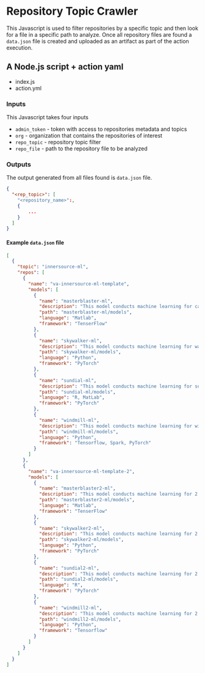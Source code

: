 # Repository Topic Crawler

This Javascript is used to filter repositories by a specific topic and then look for a file in a specific path to analyze.
Once all repository files are found a `data.json` file is created and uploaded as an artifact as part of the action execution.

## A Node.js script + action yaml

- index.js
- action.yml

### Inputs

This Javascript takes four inputs

- `admin_token` - token with access to repositories metadata and topics
- `org` - organization that contains the repositories of interest
- `repo_topic` - repository topic filter
- `repo_file` - path to the repository file to be analyzed

### Outputs

The output generated from all files found is `data.json` file.

```json
{
  "<rep_topic>": [
    "<repository_name>":,
    {
        ...
    }
  ]
}
```

#### Example `data.json` file

```json
[
  {
    "topic": "innersource-ml",
    "repos": [
      {
        "name": "va-innersource-ml-template",
        "models": [
          {
            "name": "masterblaster-ml",
            "description": "This model conducts machine learning for cancer studies",
            "path": "masterblaster-ml/models",
            "language": "Matlab",
            "framework": "TenserFlow"
          },
          {
            "name": "skywalker-ml",
            "description": "This model conducts machine learning for walking studies",
            "path": "skywalker-ml/models",
            "language": "Python",
            "framework": "PyTorch"
          },
          {
            "name": "sundial-ml",
            "description": "This model conducts machine learning for solar energy",
            "path": "sundial-ml/models",
            "language": "R, MatLab",
            "framework": "PyTorch"
          },
          {
            "name": "windmill-ml",
            "description": "This model conducts machine learning for wind energy",
            "path": "windmill-ml/models",
            "language": "Python",
            "framework": "Tensorflow, Spark, PyTorch"
          }
        ]
      },
      {
        "name": "va-innersource-ml-template-2",
        "models": [
          {
            "name": "masterblaster2-ml",
            "description": "This model conducts machine learning for 2 cancer studies",
            "path": "masterblaster2-ml/models",
            "language": "Matlab",
            "framework": "TenserFlow"
          },
          {
            "name": "skywalker2-ml",
            "description": "This model conducts machine learning for 2 walking studies",
            "path": "skywalker2-ml/models",
            "language": "Python",
            "framework": "PyTorch"
          },
          {
            "name": "sundial2-ml",
            "description": "This model conducts machine learning for 2 solar energy",
            "path": "sundial2-ml/models",
            "language": "R",
            "framework": "PyTorch"
          },
          {
            "name": "windmill2-ml",
            "description": "This model conducts machine learning for 2 wind energy",
            "path": "windmill2-ml/models",
            "language": "Python",
            "framework": "Tensorflow"
          }
        ]
      }
    ]
  }
]
```
